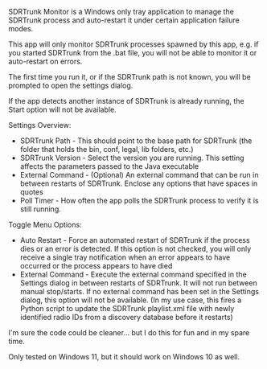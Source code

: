 ﻿SDRTrunk Monitor is a Windows only tray application to manage the SDRTrunk process and auto-restart it under certain application failure modes.

This app will only monitor SDRTrunk processes spawned by this app, e.g. if you started SDRTrunk from the .bat file, you will not be able to monitor it or auto-restart on errors.

The first time you run it, or if the SDRTrunk path is not known, you will be prompted to open the settings dialog.

If the app detects another instance of SDRTrunk is already running, the Start option will not be available.

Settings Overview:
* SDRTrunk Path - This should point to the base path for SDRTrunk (the folder that holds the bin, conf, legal, lib folders, etc.)
* SDRTrunk Version - Select the version you are running. This setting affects the parameters passed to the Java executable
* External Command - (Optional) An external command that can be run in between restarts of SDRTrunk. Enclose any options that have spaces in quotes
* Poll Timer - How often the app polls the SDRTrunk process to verify it is still running.

Toggle Menu Options:
* Auto Restart - Force an automated restart of SDRTrunk if the process dies or an error is detected. If this option is not checked, you will only receive a single tray notification when an error appears to have occurred or the process appears to have died
* External Command - Execute the external command specified in the Settings dialog in between restarts of SDRTrunk. It will not run between manual stop/starts. If no external command has been set in the Settings dialog, this option will not be available. (In my use case,  this fires a Python script to update the SDRTrunk playlist.xml file with newly identified radio IDs from a discovery database before it restarts)

I'm sure the code could be cleaner... but I do this for fun and in my spare time.

Only tested on Windows 11, but it should work on Windows 10 as well.